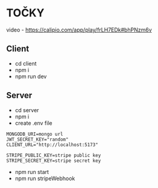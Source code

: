 # TOČKY

video - https://calipio.com/app/play/frLH7EDk#bhPNzm6v

## Client
- cd client
- npm i
- npm run dev

## Server
- cd server
- npm i
- create .env file

```
MONGODB_URI=mongo url
JWT_SECRET_KEY="random"
CLIENT_URL="http://localhost:5173"

STRIPE_PUBLIC_KEY=stripe public key
STRIPE_SECRET_KEY=stripe secret key
```

- npm run start
- npm run stripeWebhook
